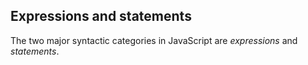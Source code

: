
## Expressions and statements

The two major syntactic categories in JavaScript are _expressions_ and _statements_.
